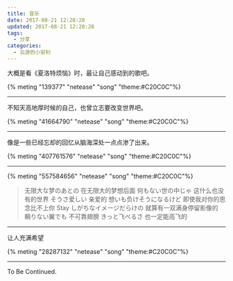 ```yaml
---
title: 音乐
date: 2017-08-21 12:28:28
updated: 2017-08-21 12:28:28
tags:
  - 分享
categories:
  - 云游的小安利
---
```


大概是看《夏洛特烦恼》时，最让自己感动到的歌吧。

{% meting "139377" "netease" "song" "theme:#C20C0C"%}

---

不知天高地厚时候的自己，也曾立志要改变世界吧。

{% meting "41664790" "netease" "song" "theme:#C20C0C"%}

---

像是一些已经忘却的回忆从脑海深处一点点渗了出来。

{% meting "407761576" "netease" "song" "theme:#C20C0C"%}

---

{% meting "557584656" "netease" "song" "theme:#C20C0C"%}

> 无限大な梦のあとの 在无限大的梦想后面
> 何もない世の中じゃ 这什么也没有的世界
> そうさ爱しい 亲爱的
> 想いも负けそうになるけど 即使我对你的思念比不上你
> Stay しがちなイメージだらけの 就算有一双满身停留影像的
> 頼りない翼でも 不可靠翅膀
> きっと飞べるさ 也一定能高飞的

---

让人充满希望

{% meting "28287132" "netease" "song" "theme:#C20C0C"%}

---

To Be Continued.
